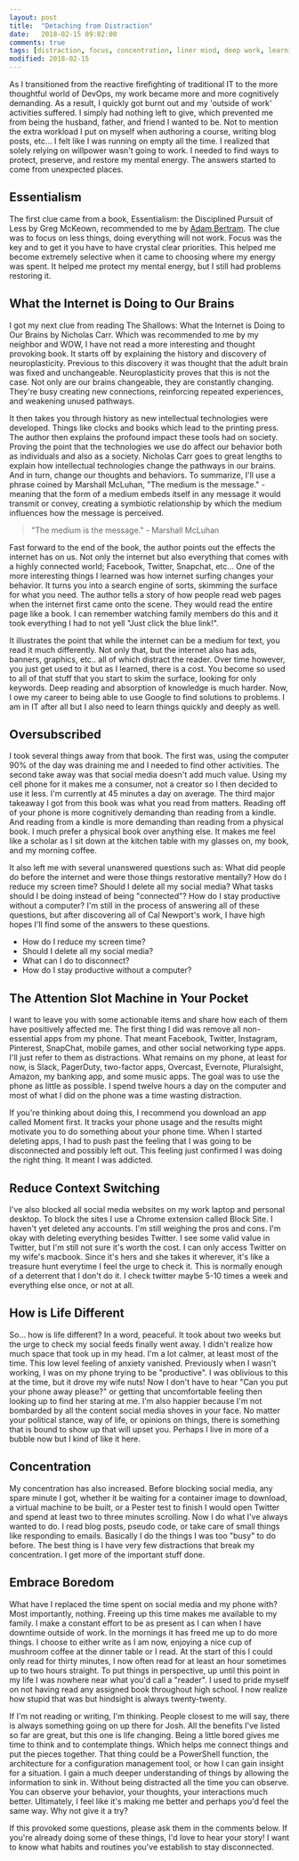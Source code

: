 ```yaml
---
layout: post
title:  "Detaching from Distraction"
date:   2018-02-15 09:02:00
comments: true
tags: [distraction, focus, concentration, liner mind, deep work, learning,]
modified: 2018-02-15
---
```


As I transitioned from the reactive firefighting of traditional IT to the more thoughtful world of DevOps, my work became more and more cognitively demanding. As a result, I quickly got burnt out and my 'outside of work' activities suffered. I simply had nothing left to give, which prevented me from being the husband, father, and friend I wanted to be. Not to mention the extra workload I put on myself when authoring a course, writing blog posts, etc… I felt like I was running on empty all the time. I realized that solely relying on willpower wasn't going to work. I needed to find ways to protect, preserve, and restore my mental energy. The answers started to come from unexpected places.

## Essentialism

The first clue came from a book, Essentialism: the Disciplined Pursuit of Less by Greg McKeown, recommended to me by [Adam Bertram](https://twitter.com/adbertram). The clue was to focus on less things, doing everything will not work. Focus was the key and to get it you have to have crystal clear priorities. This helped me become extremely selective when it came to choosing where my energy was spent. It helped me protect my mental energy, but I still had problems restoring it.

## What the Internet is Doing to Our Brains

I got my next clue from reading The Shallows: What the Internet is Doing to Our Brains by Nicholas Carr. Which was recommended to me by my neighbor and WOW, I have not read a more interesting and thought provoking book. It starts off by explaining the history and discovery of neuroplasticity. Previous to this discovery it was thought that the adult brain was fixed and unchangeable. Neuroplasticity proves that this is not the case. Not only are our brains changeable, they are constantly changing. They're busy creating new connections, reinforcing repeated experiences, and weakening unused pathways.

It then takes you through history as new intellectual technologies were developed. Things like clocks and books which lead to the printing press. The author then explains the profound impact these tools had on society. Proving the point that the technologies we use do affect our behavior both as individuals and also as a society. Nicholas Carr goes to great lengths to explain how intellectual technologies change the pathways in our brains. And in turn, change our thoughts and behaviors. To summarize, I'll use a phrase coined by Marshall McLuhan, "The medium is the message." -meaning that the form of a medium embeds itself in any message it would transmit or convey, creating a symbiotic relationship by which the medium influences how the message is perceived.

> "The medium is the message." - Marshall McLuhan

Fast forward to the end of the book, the author points out the effects the internet has on us. Not only the internet but also everything that comes with a highly connected world; Facebook, Twitter, Snapchat, etc… One of the more interesting things I learned was how internet surfing changes your behavior. It turns you into a search engine of sorts, skimming the surface for what you need. The author tells a story of how people read web pages when the internet first came onto the scene. They would read the entire page like a book. I can remember watching family members do this and it took everything I had to not yell "Just click the blue link!".

It illustrates the point that while the internet can be a medium for text, you read it much differently. Not only that, but the internet also has ads, banners, graphics, etc.. all of which distract the reader. Over time however, you just get used to it but as I learned, there is a cost. You become so used to all of that stuff that you start to skim the surface, looking for only keywords. Deep reading and absorption of knowledge is much harder. Now, I owe my career to being able to use Google to find solutions to problems. I am in IT after all but I also need to learn things quickly and deeply as well.

## Oversubscribed

I took several things away from that book. The first was, using the computer 90% of the day was draining me and I needed to find other activities. The second take away was that social media doesn't add much value. Using my cell phone for it makes me a consumer, not a creator so I then decided to use it less. I'm currently at 45 minutes a day on average. The third major takeaway I got from this book was what you read from matters. Reading off of your phone is more cognitively demanding than reading from a kindle. And reading from a kindle is more demanding than reading from a physical book. I much prefer a physical book over anything else. It makes me feel like a scholar as I sit down at the kitchen table with my glasses on, my book, and my morning coffee.

It also left me with several unanswered questions such as: What did people do before the internet and were those things restorative mentally? How do I reduce my screen time? Should I delete all my social media? What tasks should I be doing instead of being "connected"? How do I stay productive without a computer? I'm still in the process of answering all of these questions, but after discovering all of Cal Newport's work, I have high hopes I'll find some of the answers to these questions.

* How do I reduce my screen time?
* Should I delete all my social media?
* What can I do to disconnect?
* How do I stay productive without a computer?

## The Attention Slot Machine in Your Pocket

I want to leave you with some actionable items and share how each of them have positively affected me. The first thing I did was remove all non-essential apps from my phone. That meant Facebook, Twitter, Instagram, Pinterest, SnapChat, mobile games, and other social networking type apps. I'll just refer to them as distractions. What remains on my phone, at least for now, is Slack, PagerDuty, two-factor apps, Overcast, Evernote, Pluralsight, Amazon, my banking app, and some music apps. The goal was to use the phone as little as possible. I spend twelve hours a day on the computer and most of what I did on the phone was a time wasting distraction.

If you're thinking about doing this, I recommend you download an app called Moment first. It tracks your phone usage and the results might motivate you to do something about your phone time. When I started deleting apps, I had to push past the feeling that I was going to be disconnected and possibly left out. This feeling just confirmed I was doing the right thing. It meant I was addicted.

## Reduce Context Switching

I've also blocked all social media websites on my work laptop and personal desktop. To block the sites I use a Chrome extension called Block Site. I haven't yet deleted any accounts. I'm still weighing the pros and cons. I'm okay with deleting everything besides Twitter. I see some valid value in Twitter, but I'm still not sure it's worth the cost. I can only access Twitter on my wife's macbook. Since it's hers and she takes it wherever, it's like a treasure hunt everytime I feel the urge to check it. This is normally enough of a deterrent that I don't do it. I check twitter maybe 5-10 times a week and everything else once, or not at all.

## How is Life Different

So… how is life different? In a word, peaceful. It took about two weeks but the urge to check my social feeds finally went away. I didn't realize how much space that took up in my head. I'm a lot calmer, at least most of the time. This low level feeling of anxiety vanished. Previously when I wasn't working, I was on my phone trying to be "productive". I was oblivious to this at the time, but it drove my wife nuts! Now I don't have to hear "Can you put your phone away please?" or getting that uncomfortable feeling then looking up to find her staring at me. I'm also happier because I'm not bombarded by all the content social media shoves in your face. No matter your political stance, way of life, or opinions on things, there is something that is bound to show up that will upset you. Perhaps I live in more of a bubble now but I kind of like it here.

## Concentration

My concentration has also increased. Before blocking social media, any spare minute I got, whether it be waiting for a container image to download, a virtual machine to be built, or a Pester test to finish I would open Twitter and spend at least two to three minutes scrolling. Now I do what I've always wanted to do. I read blog posts, pseudo code, or take care of small things like responding to emails. Basically I do the things I was too "busy" to do before. The best thing is I have very few distractions that break my concentration. I get more of the important stuff done.

## Embrace Boredom

What have I replaced the time spent on social media and my phone with? Most importantly, nothing. Freeing up this time makes me available to my family. I make a constant effort to be as present as I can when I have downtime outside of work. In the mornings it has freed me up to do more things. I choose to either write as I am now, enjoying a nice cup of mushroom coffee at the dinner table or I read. At the start of this I could only read for thirty minutes, I now often read for at least an hour sometimes up to two hours straight. To put things in perspective, up until this point in my life I was nowhere near what you'd call a "reader". I used to pride myself on not having read any assigned book throughout high school. I now realize how stupid that was but hindsight is always twenty-twenty.

If I'm not reading or writing, I'm thinking. People closest to me will say, there is always something going on up there for Josh. All the benefits I've listed so far are great, but this one is life changing. Being a little bored gives me time to think and to contemplate things. Which helps me connect things and put the pieces together. That thing could be a PowerShell function, the architecture for a configuration management tool, or how I can gain insight for a situation. I gain a much deeper understanding of things by allowing the information to sink in. Without being distracted all the time you can observe. You can observe your behavior, your thoughts, your interactions much better. Ultimately, I feel like it's making me better and perhaps you'd feel the same way. Why not give it a try?

If this provoked some questions, please ask them in the comments below. If you're already doing some of these things, I'd love to hear your story! I want to know what habits and routines you've establish to stay disconnected.
